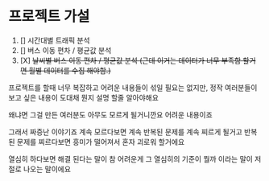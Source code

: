 # 프로젝트 가설

1. [] 시간대별 트래픽 분석
2. [] 버스 이동 편차 / 평균값 분석
3. [X] ~~날씨별 버스 이동 편차 / 평균값 분석 (근데 이거는 데이터가 너무 부족함 할거면 월별 데이터를 수집 해야함.)~~

프로젝트를 할때 너무 복잡하고 어려운 내용들이 섞일 필요는 없지만, 
정작 여러분들이 보고 싶은 내용이 도대채 뭔지 설명 할줄 알아야해요

왜냐면 그걸 만든 여러분도 아무도 모르게 될거니깐요
어려운 내용이죠

그래서 짜증난 이야기죠
계속 모르다보면 계속 반복된 문제를 계속 찌르게 될거고 
반복된 문제를 찌르다보면 흥미가 떨어져서 혼자 괴로워 할거에요

열심히 하다보면 해결 된다는 말이 참 어려운게
그 열심히의 기준이 뭘까 이라는 말이 저절로 나오는 말이에요
